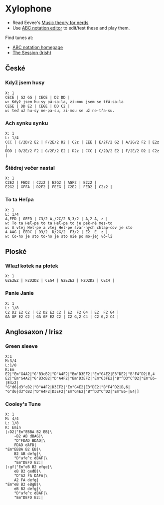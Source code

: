 <style>
.abctext { display: none; }
.abcrendered { color: #586e75; width: 770px; transform: translate(-88px) scale(0.8); }
.abcrendered text { font-family: Alegreya; font-weight: normal; }
pre { margin: 0; }
</style>
<script src="https://www.abcjs.net/abcjs-plugin-min.js" type="text/javascript"></script>


# Xylophone

- Read Eevee's [Music theory for nerds](https://eev.ee/blog/2016/09/15/music-theory-for-nerds/)
- Use [ABC notation editor](https://editor.drawthedots.com/) to edit/test these and play them.

Find tunes at:

- [ABC notation homepage](https://abcnotation.com/)
- [The Session (Irish)](https://thesession.org/)


## České

### Když jsem husy

```
X: 1
CECE | G2 GG | CECE | D2 DD |
w: Když jsem hu-sy pá-sa-la, zi-mou jsem se třá-sa-la
CEGE | DD E2 | CEGE | DD C2 |
w: teď už hu-sy ne-pa-su, zi-mou se už ne-třa-su.
```

### Ach synku synku

```
X: 1
L: 1/4
CCC | C/2D/2 E2 | F/2E/2 D2 | C2z | EEE | E/2F/2 G2 | A/2G/2 F2 | E2z |
DDD | D/2E/2 F2 | G/2F/2 E2 | D2z | CCC | C/2D/2 E2 | F/2E/2 D2 | C2z |
```

### Štědrej večer nastal

```
X: 1
C2E2 | FED2 | C2z2 | E2G2 | AGF2 | E2z2 |
E2G2 | GFFA | D2F2 | FEEG | C2E2 | FED2 | C2z2 |
```

### To ta Heľpa

```
X: 1
L: 1/4
A,EED | GEED | C3/2 A,/2C/2 B,3/2 | A,2 A, z |
w: To ta Heľ-pa to ta Heľ-pa to je pek-né mes-to
w: A vtej Heľ-pe a vtej Heľ-pe švar-ných chlap-cov je sto
A AAG | EEDC | D3/2  D/2G/2  F3/2 | E2  E  z |
w: Čo-ho je sto to-ho je sto nie po mo-jej vô-li
```


## Ploské

### Wlazł kotek na płotek

```
X: 1
G2E2E2 | F2D2D2 | CEG4 | G2E2E2 | F2D2D2 | CEC4 |
```

### Panie Janie

```
X: 1
L: 1/8
C2 D2 E2 C2 | C2 D2 E2 C2 | E2  F2 G4 | E2  F2 G4 |
GA GF E2 C2 | GA GF E2 C2 | C2 G,2 C4 | C2 G,2 C4 |
```


## Anglosaxon / Irisz

### Green sleeve

```
X:1
M:3/4
L:1/8
K:Em
E2|"Em"G4A2|"G"B3cB2|"D"A4F2|"Bm"D3EF2|"Em"G4E2|E3^DE2|"B"F4^D2|B,4
E2|"Em"G4A2|"G"B3cB2|"D"A4F2|"Bm"D3EF2|"Em"G3FE2|"B"^D3^C^D2|"Em"E6-|E4z2|
"G"d6|d3^cB2|"D"A4F2|D3EF2|"Em"G4E2|E3^DE2|"B"F4^D2|B,6|
"G"d6|d3^cB2|"D"A4F2|D3EF2|"Em"G4E2|"B"^D3^C^D2|"Em"E6-|E4|]
```

### Cooley's Tune

```
X: 1
M: 4/4
L: 1/8
K: Emin
|:D2|"Em"EBBA B2 EB|\
    ~B2 AB dBAG|\
    "D"FDAD BDAD|\
    FDAD dAFD|
"Em"EBBA B2 EB|\
    B2 AB defg|\
    "D"afe^c dBAF|\
    "Em"DEFD E2:|
|:gf|"Em"eB B2 efge|\
    eB B2 gedB|\
    "D"A2 FA DAFA|\
    A2 FA defg|
"Em"eB B2 eBgB|\
    eB B2 defg|\
    "D"afe^c dBAF|\
    "Em"DEFD E2:|
```
